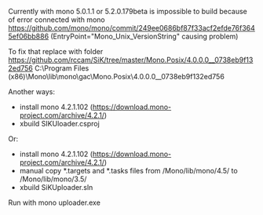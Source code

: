 Currently with mono 5.0.1.1 or 5.2.0.179beta is impossible to build because of error connected with mono
https://github.com/mono/mono/commit/249ee0686bf87f33acf2efde76f3645ef06bb886
(EntryPoint="Mono_Unix_VersionString"  causing problem)

To fix that replace with folder https://github.com/rccam/SiK/tree/master/Mono.Posix/4.0.0.0__0738eb9f132ed756  C:\Program Files (x86)\Mono\lib\mono\gac\Mono.Posix\4.0.0.0__0738eb9f132ed756


Another ways:
  - install mono 4.2.1.102 (https://download.mono-project.com/archive/4.2.1/)
  - xbuild SIKUloader.csproj
  
Or:
  - install mono 4.2.1.102 (https://download.mono-project.com/archive/4.2.1/)
  - manual copy *.targets and *.tasks files from /Mono/lib/mono/4.5/ to /Mono/lib/mono/3.5/
  - xbuild SiKUploader.sln



Run with mono uploader.exe

